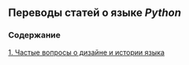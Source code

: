 ## Переводы статей о языке *Python*

### Содержание

[1. Частые вопросы о дизайне и истории языка](https://github.com/maskalev/about_python/blob/master/python_design_faq.md)
